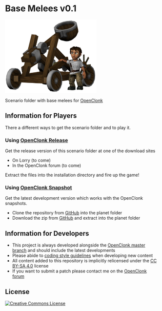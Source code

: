 Base Melees v0.1
================
<img src="https://raw.githubusercontent.com/MDT-Maikel/basemelees/master/Title.png" width=300>

Scenario folder with base melees for [OpenClonk](http://www.openclonk.org/)


Information for Players
-----------------------

There a different ways to get the scenario folder and to play it.

### Using [OpenClonk Release](http://www.openclonk.org/download/) ###

Get the release version of this scenario folder at one of the download sites

* On Lorry (to come) 
* In the OpenClonk forum (to come)

Extract the files into the installation directory and fire up the game!

### Using [OpenClonk Snapshot](http://www.openclonk.org/nightly-builds/) ###

Get the latest development version which works with the OpenClonk snapshots.

* Clone the repository from [GitHub](https://github.com/MDT-Maikel/basemelees) into the planet folder
* Download the zip from [GitHub](https://github.com/MDT-Maikel/basemelees/archive/master.zip) and extract into the planet folder


Information for Developers
----------------------------

* This project is always developed alongside the [OpenClonk master branch](https://git.openclonk.org/openclonk.git) and should include the latest developments
* Please abide to [coding style guidelines](http://wiki.openclonk.org/w/C4Script_Style_Guidelines) when developing new content
* All content added to this repository is implicitly relicensed under the [CC BY-SA 4.0](http://creativecommons.org/licenses/by-sa/4.0/) license
* If you want to submit a patch please contact me on the [OpenClonk forum](http://forum.openclonk.org/forum_show.pl)


License
-------
<a rel="license" href="http://creativecommons.org/licenses/by-sa/4.0/"><img alt="Creative Commons License" style="border-width:0" src="http://i.creativecommons.org/l/by-sa/4.0/88x31.png" /></a>
